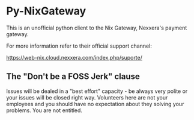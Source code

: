 Py-NixGateway
=============

This is an unofficial python client to the Nix Gateway, Nexxera's 
payment gateway.

For more information refer to their official support channel: 

https://web-nix.cloud.nexxera.com/index.php/suporte/


The "Don't be a FOSS Jerk" clause
---------------------------------

Issues will be dealed in a "best effort" capacity - be always very 
polite or your issues will be closed right way. Volunteers here are not
your employees and you should have no expectation about they solving 
your problems. You are not entitled.



